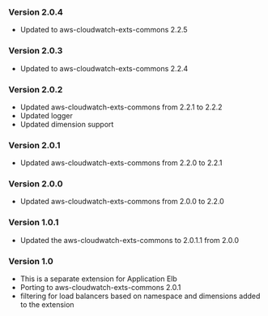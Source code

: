 ### Version 2.0.4
* Updated to aws-cloudwatch-exts-commons 2.2.5

### Version 2.0.3
* Updated to aws-cloudwatch-exts-commons 2.2.4

### Version 2.0.2
* Updated aws-cloudwatch-exts-commons from 2.2.1 to 2.2.2
* Updated logger
* Updated dimension support

### Version 2.0.1
* Updated aws-cloudwatch-exts-commons from 2.2.0 to 2.2.1

### Version 2.0.0
* Updated aws-cloudwatch-exts-commons from 2.0.0 to 2.2.0

### Version 1.0.1
* Updated the aws-cloudwatch-exts-commons to 2.0.1.1 from 2.0.0

### Version 1.0
* This is a separate extension for Application Elb
* Porting to aws-cloudwatch-exts-commons 2.0.1
* filtering for load balancers based on namespace and dimensions added to the extension
